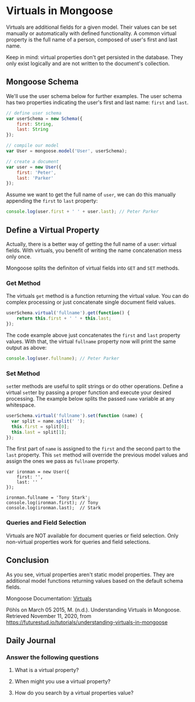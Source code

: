 # Virtuals in Mongoose

Virtuals are additional fields for a given model. Their values can be set manually or automatically with defined functionality. A common virtual property is the full name of a person, composed of user's first and last name.

Keep in mind: virtual properties don't get persisted in the database. They only exist logically and are not written to the document's collection.

## Mongoose Schema

We'll use the user schema below for further examples. The user schema has two properties indicating the user's first and last name: `first` and `last`.

```javascript
// define user schema
var userSchema = new Schema({
    first: String,
    last: String
});

// compile our model
var User = mongoose.model('User', userSchema);

// create a document
var user = new User({
    first: 'Peter',
    last: 'Parker'
});

```

Assume we want to get the full name of `user`, we can do this manually appending the `first` to `last` property:

```javascript
console.log(user.first + ' ' + user.last); // Peter Parker
```

## Define a Virtual Property

Actually, there is a better way of getting the full name of a user: virtual fields. With virtuals, you benefit of writing the name concatenation mess only once.

Mongoose splits the definiton of virtual fields into `GET` and `SET` methods.

### Get Method

The virtuals `get` method is a function returning the virtual value. You can do complex processing or just concatenate single document field values.

```javascript
userSchema.virtual('fullname').get(function() {
    return this.first + ' ' + this.last;
});

```

The code example above just concatenates the `first` and `last` property values. With that, the virtual `fullname` property now will print the same output as above:

```javascript
console.log(user.fullname); // Peter Parker
```

### Set Method

`set`ter methods are useful to split strings or do other operations. Define a virtual `set`ter by passing a proper function and execute your desired processing. The example below splits the passed `name` variable at any whitespace.

```javascript
userSchema.virtual('fullname').set(function (name) {
  var split = name.split(' ');
  this.first = split[0];
  this.last = split[1];
});
```

The first part of `name` is assigned to the `first` and the second part to the `last` property. This `set` method will override the previous model values and assign the ones we pass as `fullname` property.

```
var ironman = new User({
    first: '',
    last: ''
});

ironman.fullname = 'Tony Stark';
console.log(ironman.first); // Tony
console.log(ironman.last);  // Stark
```

### Queries and Field Selection

Virtuals are NOT available for document queries or field selection. Only non-virtual properties work for queries and field selections.

## Conclusion

As you see, virtual properties aren't static model properties. They are additional model functions returning values based on the default schema fields.


Mongoose Documentation: [Virtuals](http://mongoosejs.com/docs/guide.html#virtuals)

Pöhls on March 05 2015, M. (n.d.). Understanding Virtuals in Mongoose. Retrieved November 11, 2020, from https://futurestud.io/tutorials/understanding-virtuals-in-mongoose

## Daily Journal
### Answer the following questions
1. What is a virtual property?

2. When might you use a virtual property? 

3. How do you search by a virtual properties value?
